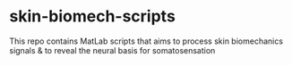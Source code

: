# skin-biomech-scripts
This repo contains MatLab scripts that aims to process skin biomechanics signals &amp; to reveal the neural basis for somatosensation 

